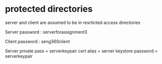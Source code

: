 # protected directories
server and client are assumed to be in resrticted access directories

Server password : serverforassignment3

Client password : seng360client

Server private pass = serverkeypair
cert alias = server
keystore password = serverkeypair